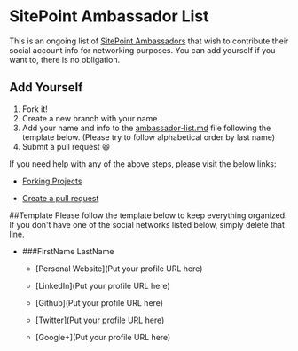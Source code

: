 # SitePoint Ambassador List

This is an ongoing list of [SitePoint Ambassadors](http://www.sitepoint.com/ambassadors/) that wish to contribute their social account info for networking purposes. You can add yourself if you want to, there is no obligation. 


## Add Yourself

1. Fork it!
2. Create a new branch with your name
2. Add your name and info  to the [ambassador-list.md](ambassador-list.md) file following the template below. (Please try to follow alphabetical order by last name)
3. Submit a pull request :smiley:

If you need help with any of the above steps, please visit the below links:

* [Forking Projects](https://guides.github.com/activities/forking/)

* [Create a pull request](https://help.github.com/articles/creating-a-pull-request/)

##Template
Please follow the template below to keep everything organized. If you don't have one of the social networks listed below, simply delete that line.

* ###FirstName LastName
  * [Personal Website](Put your profile URL here)

  * [LinkedIn](Put your profile URL here)

  * [Github](Put your profile URL here)

  * [Twitter](Put your profile URL here)

  * [Google+](Put your profile URL here)
